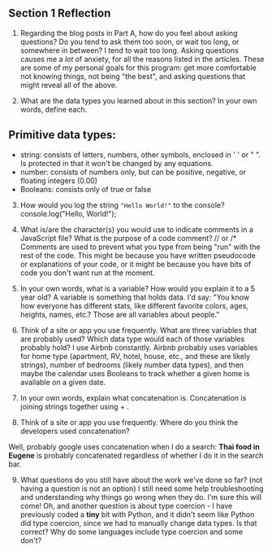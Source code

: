 ## Section 1 Reflection

1. Regarding the blog posts in Part A, how do you feel about asking questions? Do you tend to ask them too soon, or wait too long, or somewhere in between?
I tend to wait too long. Asking questions causes me a *lot* of anxiety, for all the reasons listed in the articles. These are some of my personal goals for this program: get more comfortable not knowing things, not being "the best", and asking questions that might reveal all of the above.

2. What are the data types you learned about in this section? In your own words, define each.
## Primitive data types:
* string: consists of letters, numbers, other symbols, enclosed in ' ' or " ". Is protected in that it won't be changed by any equations. 
* number: consists of numbers only, but can be positive, negative, or floating integers (0.00)
* Booleans: consists only of true or false


3. How would you log the string `"Hello World!"` to the console?
console.log("Hello, World!");

4. What is/are the character(s) you would use to indicate comments in a JavaScript file? What is the purpose of a code comment?
//
or
/*
Comments are used to prevent what you type from being "run" with the rest of the code. This might be because you have written pseudocode or explanations of your code, or it might be because you have bits of code you don't want run at the moment.

5. In your own words, what is a variable? How would you explain it to a 5 year old?
A variable is something that holds data. I'd say: "You know how everyone has different stats, like different favorite colors, ages, heights, names, etc.? Those are all variables about people."



6. Think of a site or app you use frequently. What are three variables that are probably used? Which data type would each of those variables probably hold?
I use Airbnb constantly. Airbnb probably uses variables for home type (apartment, RV, hotel, house, etc., and these are likely strings), number of bedrooms (likely number data types), and then maybe the calendar uses Booleans to track whether a given home is available on a given date.

7. In your own words, explain what concatenation is.
Concatenation is joining strings together using + .

8. Think of a site or app you use frequently. Where do you think the developers used concatenation?

Well, probably google uses concatenation when I do a search:
**Thai food in Eugene** is probably concatenated regardless of whether I do it in the search bar.

9. What questions do you still have about the work we've done so far? (not having a question is not an option)
I still need some help troubleshooting and understanding why things go wrong when they do. I'm sure this will come! Oh, and another question is about type coercion - I have previously coded a **tiny** bit with Python, and it didn't seem like Python did type coercion, since we had to manually change data types. Is that correct? Why do some languages include type coercion and some don't?
